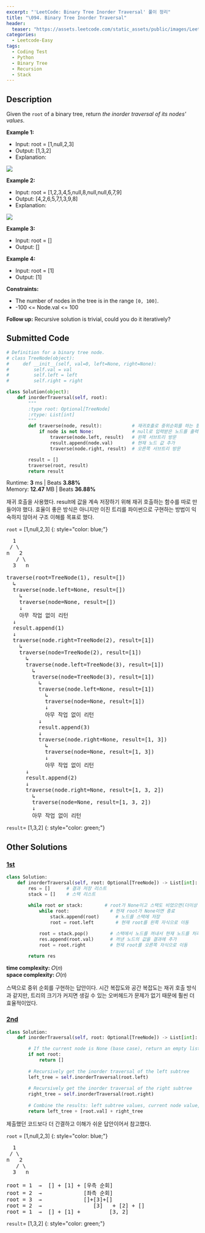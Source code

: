 ```yaml
---
excerpt: "'LeetCode: Binary Tree Inorder Traversal' 풀이 정리"
title: "\094. Binary Tree Inorder Traversal"
header:
  teaser: "https://assets.leetcode.com/static_assets/public/images/LeetCode_Sharing.png"
categories:
  - Leetcode-Easy
tags:
  - Coding Test
  - Python
  - Binary Tree
  - Recursion
  - Stack
---
```


## <i class="fa-solid fa-file-lines"></i> Description

Given the `root` of a binary tree, return *the inorder traversal of its nodes' values*.

**Example 1:**

- Input: root = [1,null,2,3]
- Output: [1,3,2]
- Explanation:

![](https://assets.leetcode.com/uploads/2024/08/29/screenshot-2024-08-29-202743.png)

**Example 2:**

- Input: root = [1,2,3,4,5,null,8,null,null,6,7,9]
- Output: [4,2,6,5,7,1,3,9,8]
- Explanation:

![](https://assets.leetcode.com/uploads/2024/08/29/tree_2.png)

**Example 3:**

- Input: root = []
- Output: []

**Example 4:**

- Input: root = [1]
- Output: [1]

**Constraints:**

- The number of nodes in the tree is in the range `[0, 100]`.
- -100 <= Node.val <= 100

**Follow up:** Recursive solution is trivial, could you do it iteratively?

## <i class="fa-solid fa-cloud-arrow-up"></i> Submitted Code

```python
# Definition for a binary tree node.
# class TreeNode(object):
#     def __init__(self, val=0, left=None, right=None):
#         self.val = val
#         self.left = left
#         self.right = right

class Solution(object):
    def inorderTraversal(self, root):
        """
        :type root: Optional[TreeNode]
        :rtype: List[int]
        """
        def traverse(node, result):           # 재귀호출로 중위순회를 하는 함수
            if node is not None:              # null로 입력받은 노드를 출력해보면 None 값을 가짐
                traverse(node.left, result)   # 왼쪽 서브트리 방문
                result.append(node.val)       # 현재 노드 값 추가
                traverse(node.right, result)  # 오른쪽 서브트리 방문

        result = []
        traverse(root, result)
        return result
```
<i class="fa-solid fa-clock"></i> Runtime: **3** ms \| Beats **3.88%**    
<i class="fa-solid fa-memory"></i> Memory: **12.47** MB \| Beats **36.88%**

재귀 호출을 사용했다. result에 값을 계속 저장하기 위해 재귀 호출하는 함수를 따로 만들어야 했다. 
효율이 좋은 방식은 아니지만 이진 트리를 파이썬으로 구현하는 방법이 익숙하지 않아서 구조 이해를 목표로 했다.


`root` = [1,null,2,3]
{: style="color: blue;"}

<pre>
  1
 / \
n   2
   / \
  3   n

traverse(root=TreeNode(1), result=[])
  ↳
  traverse(node.left=None, result=[])
    ↳
    traverse(node=None, result=[])
    ↓
    아무 작업 없이 리턴
  ↓
  result.append(1)
  ↓
  traverse(node.right=TreeNode(2), result=[1])
    ↳ 
    traverse(node=TreeNode(2), result=[1])
      ↳ 
      traverse(node.left=TreeNode(3), result=[1])
        ↳
        traverse(node=TreeNode(3), result=[1])
          ↳
          traverse(node.left=None, result=[1])
            ↳
            traverse(node=None, result=[1])
            ↓
            아무 작업 없이 리턴
          ↓
          result.append(3)
          ↓
          traverse(node.right=None, result=[1, 3])
            ↳
            traverse(node=None, result=[1, 3])
            ↓
            아무 작업 없이 리턴
      ↓
      result.append(2)
      ↓ 
      traverse(node.right=None, result=[1, 3, 2])
        ↳
        traverse(node=None, result=[1, 3, 2])
        ↓
        아무 작업 없이 리턴
</pre>

`result`= [1,3,2]
{: style="color: green;"}


## <i class="fa-solid fa-flask"></i> Other Solutions

### <a href="https://leetcode.com/problems/binary-tree-inorder-traversal/solutions/5246912/video-recursion-and-stackbonus-solution-h0t8k/" target="_blank">1st</a>

```python
class Solution:
    def inorderTraversal(self, root: Optional[TreeNode]) -> List[int]:
        res = []      # 결과 저장 리스트
        stack = []    # 스택 리스트
        
        while root or stack:        # root가 None이고 스택도 비었으면(더이상 노드가 없음) 종료
            while root:               # 현재 root가 None이면 종료
                stack.append(root)      # 노드를 스택에 저장
                root = root.left        # 현재 root를 왼쪽 자식으로 이동

            root = stack.pop()        # 스택에서 노드를 꺼내서 현재 노드를 처리
            res.append(root.val)      # 꺼낸 노드의 값을 결과에 추가
            root = root.right         # 현재 root를 오른쪽 자식으로 이동
        
        return res
```
<i class="fa-solid fa-clock"></i> **time complexity:** 𝑂(𝑛)     
<i class="fa-solid fa-memory"></i> **space complexity:** 𝑂(𝑛)      

스택으로 중위 순회를 구현하는 답안이다.
시간 복잡도와 공간 복잡도는 재귀 호출 방식과 같지만, 트리의 크기가 커지면 생길 수 있는 오버헤드가 문제가 없기 때문에 훨씬 더 효율적이었다.


### <a href="" target="_blank">2nd</a>

```python
class Solution:
    def inorderTraversal(self, root: Optional[TreeNode]) -> List[int]:

        # If the current node is None (base case), return an empty list
        if not root:
            return []
        
        # Recursively get the inorder traversal of the left subtree
        left_tree = self.inorderTraversal(root.left)
        
        # Recursively get the inorder traversal of the right subtree
        right_tree = self.inorderTraversal(root.right)
        
        # Combine the results: left subtree values, current node value, and right subtree values
        return left_tree + [root.val] + right_tree
```
제출했던 코드보다 더 간결하고 이해가 쉬운 답안이어서 참고했다.

`root` = [1,null,2,3]
{: style="color: blue;"}

<pre>
  1
 / \
n   2
   / \
  3   n

root = 1  →  [] + [1] + [우측 순회]
root = 2  →             [좌측 순회]
root = 3  →             []+[3]+[]
root = 2  →                [3]   + [2] + []
root = 1  →  [] + [1] +         [3, 2]
</pre>

`result`= [1,3,2]
{: style="color: green;"}